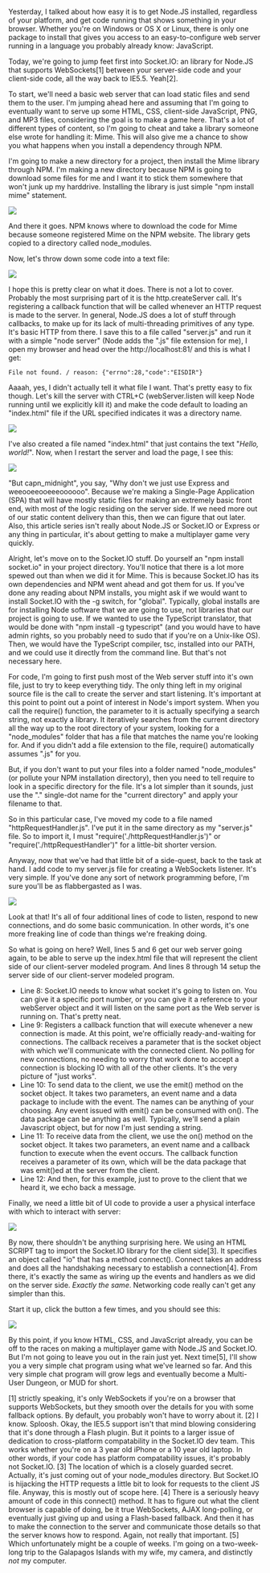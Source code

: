 Yesterday, I talked about how easy it is to get Node.JS installed, regardless of your platform, and get code running that shows something in your browser. Whether you're on Windows or OS X or Linux, there is only one package to install that gives you access to an easy-to-configure web server running in a language you probably already know: JavaScript.

Today, we're going to jump feet first into Socket.IO: an library for Node.JS that supports WebSockets[1] between your server-side code and your client-side code, all the way back to IE5.5. Yeah[2].

To start, we'll need a basic web server that can load static files and send them to the user. I'm jumping ahead here and assuming that I'm going to eventually want to serve up some HTML, CSS, client-side JavaScript, PNG, and MP3 files, considering the goal is to make a game here. That's a lot of different types of content, so I'm going to cheat and take a library someone else wrote for handling it: Mime. This will also give me a chance to show you what happens when you install a dependency through NPM.

I'm going to make a new directory for a project, then install the Mime library through NPM. I'm making a new directory because NPM is going to download some files for me and I want it to stick them somewhere that won't junk up my harddrive. Installing the library is just simple "npm install mime" statement.

<img src="node1.png">

And there it goes. NPM knows where to download the code for Mime because someone registered Mime on the NPM website. The library gets copied to a directory called node_modules.

Now, let's throw down some code into a text file:

<img src="node2.png">

I hope this is pretty clear on what it does. There is not a lot to cover. Probably the most surprising part of it is the http.createServer call. It's registering a callback function that will be called whenever an HTTP request is made to the server. In general, Node.JS does a lot of stuff through callbacks, to make up for its lack of multi-threading primitives of any type. It's basic HTTP from there. I save this to a file called "server.js" and run it with a simple "node server" (Node adds the ".js" file extension for me), I open my browser and head over the http://localhost:81/ and this is what I get:

````
File not found. / reason: {"errno":28,"code":"EISDIR"}
````

Aaaah, yes, I didn't actually tell it what file I want. That's pretty easy to fix though. Let's kill the server with CTRL+C (webServer.listen will keep Node running until we explicitly kill it) and make the code default to loading an "index.html" file if the URL specified indicates it was a directory name.

<img src="node3.png">

I've also created a file named "index.html" that just contains the text "<em>Hello, world!</em>". Now, when I restart the server and load the page, I see this:

<img src="node4.png">

"But capn_midnight", you say, "Why don't we just use Express and weeooeeooeeeoooooo". Because we're making a Single-Page Application (SPA) that will have mostly static files for making an extremely basic front end, with most of the logic residing on the server side. If we need more out of our static content delivery than this, then we can figure that out later. Also, this article series isn't really about Node.JS or Socket.IO or Express or any thing in particular, it's about getting to make a multiplayer game very quickly.

Alright, let's move on to the Socket.IO stuff. Do yourself an "npm install socket.io" in your project directory. You'll notice that there is a lot more spewed out than when we did it for Mime. This is because Socket.IO has its own dependencies and NPM went ahead and got them for us. If you've done any reading about NPM installs, you might ask if we would want to install Socket.IO with the -g switch, for "global". Typically, global installs are for installing Node software that we are going to use, not libraries that our project is going to use. If we wanted to use the TypeScript translator, that would be done with "npm install -g typescript" (and you would have to have admin rights, so you probably need to sudo that if you're on a Unix-like OS). Then, we would have the TypeScript compiler, tsc, installed into our PATH, and we could use it directly from the command line. But that's not necessary here.

For code, I'm going to first push most of the Web server stuff into it's own file, just to try to keep everything tidy. The only thing left in my original source file is the call to create the server and start listening. It's important at this point to point out a point of interest in Node's import system. When you call the require() function, the parameter to it is actually specifying a search string, not exactly a library. It iteratively searches from the current directory all the way up to the root directory of your system, looking for a "node_modules" folder that has a file that matches the name you're looking for. And if you didn't add a file extension to the file, require() automatically assumes ".js" for you.

But, if you don't want to put your files into a folder named "node_modules" (or pollute your NPM installation directory), then you need to tell require to look in a specific directory for the file. It's a lot simpler than it sounds, just use the "." single-dot name for the "current directory" and apply your filename to that.

So in this particular case, I've moved my code to a file named "httpRequestHandler.js". I've put it in the same directory as my "server.js" file. So to import it, I must "require('./httpRequestHandler.js')" or "require('./httpRequestHandler')" for a little-bit shorter version.

Anyway, now that we've had that little bit of a side-quest, back to the task at hand. I add code to my server.js file for creating a WebSockets listener. It's very simple. If you've done any sort of network programming before, I'm sure you'll be as flabbergasted as I was.

<img src="node5.png">

Look at that! It's all of four additional lines of code to listen, respond to new connections, and do some basic communication. In other words, it's one more freaking line of code than things we're freaking doing.

So what is going on here? Well, lines 5 and 6 get our web server going again, to be able to serve up the index.html file that will represent the client side of our client-server modeled program. And lines 8 through 14 setup the server side of our client-server modeled program.
* Line 8: Socket.IO needs to know what socket it's going to listen on. You can give it a specific port number, or you can give it a reference to your webServer object and it will listen on the same port as the Web server is running on. That's pretty neat.
* Line 9: Registers a callback function that will execute whenever a new connection is made. At this point, we're officially ready-and-waiting for connections. The callback receives a parameter that is the socket object with which we'll communicate with the connected client. No polling for new connections, no needing to worry that work done to accept a connection is blocking IO with all of the other clients. It's the very picture of "just works".
* Line 10: To send data to the client, we use the emit() method on the socket object. It takes two parameters, an event name and a data package to include with the event. The names can be anything of your choosing. Any event issued with emit() can be consumed with on(). The data package can be anything as well. Typically, we'll send a plain Javascript object, but for now I'm just sending a string.
* Line 11: To receive data from the client, we use the on() method on the socket object. It takes two parameters, an event name and a callback function to execute when the event occurs. The callback function receives a parameter of its own, which will be the data package that was emit()ed at the server from the client.
* Line 12: And then, for this example, just to prove to the client that we heard it, we echo back a message.

Finally, we need a little bit of UI code to provide a user a physical interface with which to interact with server:

<img src="node6.png">

By now, there shouldn't be anything surprising here. We using an HTML SCRIPT tag to import the Socket.IO library for the client side[3]. It specifies an object called "io" that has a method connect(). Connect takes an address and does all the handshaking necessary to establish a connection[4]. From there, it's exactly the same as wiring up the events and handlers as we did on the server side. *Exactly the same*. Networking code really can't get any simpler than this.

Start it up, click the button a few times, and you should see this:

<img src="node7.png">

By this point, if you know HTML, CSS, and JavaScript already, you can be off to the races on making a multiplayer game with Node.JS and Socket.IO. But I'm not going to leave you out in the rain just yet. Next time[5], I'll show you a very simple chat program using what we've learned so far. And this very simple chat program will grow legs and eventually become a Multi-User Dungeon, or MUD for short.


[1] strictly speaking, it's only WebSockets if you're on a browser that supports WebSockets, but they smooth over the details for you with some fallback options. By default, you probably won't have to worry about it.
[2] I know. Sploosh. Okay, the IE5.5 support isn't that mind blowing considering that it's done through a Flash plugin. But it points to a larger issue of dedication to cross-platform compatability in the Socket.IO dev team. This works whether you're on a 3 year old iPhone or a 10 year old laptop. In other words, if your code has platform compatability issues, it's probably not Socket.IO.
[3] The location of which is a closely guarded secret. Actually, it's just coming out of your node_modules directory. But Socket.IO is hijacking the HTTP requests a little bit to look for requests to the client JS file. Anyway, this is mostly out of scope here.
[4] There is a seriously heavy amount of code in this connect() method. It has to figure out what the client browser is capable of doing, be it true WebSockets, AJAX long-polling, or eventually just giving up and using a Flash-based fallback. And then it has to make the connection to the server and communicate those details so that the server knows how to respond. Again, not really that important.
[5] Which unfortunately might be a couple of weeks. I'm going on a two-week-long trip to the Galapagos Islands with my wife, my camera, and distinctly *not* my computer.
